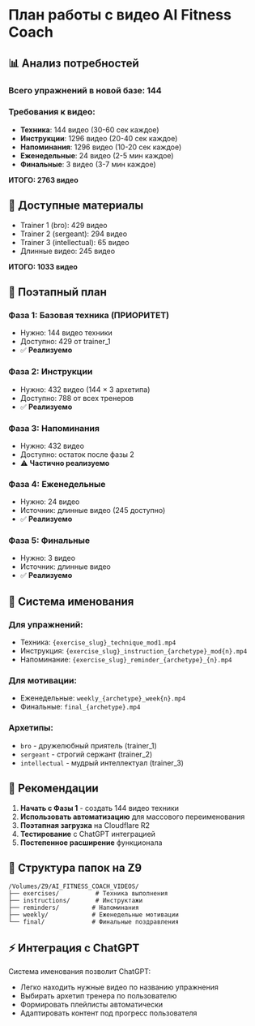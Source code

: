 # План работы с видео AI Fitness Coach

## 📊 Анализ потребностей

### Всего упражнений в новой базе: 144

### Требования к видео:
- **Техника**: 144 видео (30-60 сек каждое)
- **Инструкции**: 1296 видео (20-40 сек каждое)  
- **Напоминания**: 1296 видео (10-20 сек каждое)
- **Еженедельные**: 24 видео (2-5 мин каждое)
- **Финальные**: 3 видео (3-7 мин каждое)

**ИТОГО: 2763 видео**

## 📁 Доступные материалы

- Trainer 1 (bro): 429 видео
- Trainer 2 (sergeant): 294 видео  
- Trainer 3 (intellectual): 65 видео
- Длинные видео: 245 видео

**ИТОГО: 1033 видео**

## 🎯 Поэтапный план

### Фаза 1: Базовая техника (ПРИОРИТЕТ)
- Нужно: 144 видео техники
- Доступно: 429 от trainer_1
- ✅ **Реализуемо**

### Фаза 2: Инструкции
- Нужно: 432 видео (144 × 3 архетипа) 
- Доступно: 788 от всех тренеров
- ✅ **Реализуемо**

### Фаза 3: Напоминания  
- Нужно: 432 видео
- Доступно: остаток после фазы 2
- ⚠️ **Частично реализуемо**

### Фаза 4: Еженедельные
- Нужно: 24 видео
- Источник: длинные видео (245 доступно)
- ✅ **Реализуемо**

### Фаза 5: Финальные
- Нужно: 3 видео
- Источник: длинные видео
- ✅ **Реализуемо**

## 📝 Система именования

### Для упражнений:
- Техника: `{exercise_slug}_technique_mod1.mp4`
- Инструкция: `{exercise_slug}_instruction_{archetype}_mod{n}.mp4`
- Напоминание: `{exercise_slug}_reminder_{archetype}_{n}.mp4`

### Для мотивации:
- Еженедельные: `weekly_{archetype}_week{n}.mp4`
- Финальные: `final_{archetype}.mp4`

### Архетипы:
- `bro` - дружелюбный приятель (trainer_1)
- `sergeant` - строгий сержант (trainer_2)  
- `intellectual` - мудрый интеллектуал (trainer_3)

## 🚀 Рекомендации

1. **Начать с Фазы 1** - создать 144 видео техники
2. **Использовать автоматизацию** для массового переименования
3. **Поэтапная загрузка** на Cloudflare R2
4. **Тестирование** с ChatGPT интеграцией
5. **Постепенное расширение** функционала

## 📍 Структура папок на Z9

```
/Volumes/Z9/AI_FITNESS_COACH_VIDEOS/
├── exercises/          # Техника выполнения
├── instructions/       # Инструктажи  
├── reminders/         # Напоминания
├── weekly/            # Еженедельные мотивации
└── final/             # Финальные поздравления
```

## ⚡ Интеграция с ChatGPT

Система именования позволит ChatGPT:
- Легко находить нужные видео по названию упражнения
- Выбирать архетип тренера по пользователю
- Формировать плейлисты автоматически
- Адаптировать контент под прогресс пользователя
